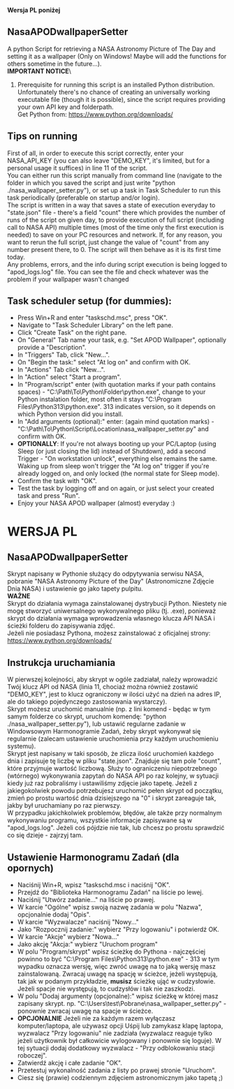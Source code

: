 **Wersja PL poniżej**
## NasaAPODwallpaperSetter
A python Script for retrieving a NASA Astronomy Picture of The Day and setting it as a wallpaper (Only on Windows! Maybe will add the functions for others sometime in the future...).\
**IMPORTANT NOTICE**\
1. Prerequisite for running this script is an installed Python distribution. Unfortunately there's no chance of creating an universally working executable file (though it is possible), since the script requires providing your own API key and folderpath.\
Get Python from: https://www.python.org/downloads/

## Tips on running
First of all, in order to execute this script correctly, enter your NASA_API_KEY (you can also leave "DEMO_KEY", it's limited, but for a personal usage it suffices) in line 11 of the script.\
You can either run this script manually from command line (navigate to the folder in which you saved the script and just write "python ./nasa_wallpaper_setter.py"), or set up a task in Task Scheduler to run this task periodically (preferable on startup and/or login).\
The script is written in a way that saves a state of execution everyday to "state.json" file - there's a field "count" there which provides the number of runs of the script on given day, to provide execution of full script (including call to NASA API) multiple times (most of the time only the first execution is needed) to save on your PC resources and network. If, for any reason, you want to rerun the full script, just change the value of "count" from any number present there, to 0. The script will then behave as it is its first time today.\
Any problems, errors, and the info during script execution is being logged to "apod_logs.log" file. You can see the file and check whatever was the problem if your wallpaper wasn't changed

## Task scheduler setup (for dummies):
* Press Win+R and enter "taskschd.msc", press "OK".
* Navigate to "Task Scheduler Library" on the left pane.
* Click "Create Task" on the right pane.
* On "General" Tab name your task, e.g. "Set APOD Wallpaper", optionally provide a "Description".
* In "Triggers" Tab, click "New...".
* On "Begin the task:" select "At log on" and confirm with OK.
* In "Actions" Tab click "New...".
* In "Action" select "Start a program".
* In "Program/script" enter (with quotation marks if your path contains spaces) - "C:\Path\To\Python\Folder\python.exe", change to your Python instalation folder, most often it stays "C:\Program Files\Python313\python.exe". 313 indicates version, so it depends on which Python version did you install.
* In "Add arguments (optional):" enter: (again mind quotation marks) - "C:\Path\To\Python\Script\Location\nasa_wallpaper_setter.py" and confirm with OK.
* **OPTIONALLY**: If you're not always booting up your PC/Laptop (using Sleep (or just closing the lid) instead of Shutdown), add a second Trigger - "On workstation unlock", everything else remains the same. Waking up from sleep won't trigger the "At log on" trigger if you're already logged on, and only locked (the normal state for Sleep mode).
* Confirm the task with "OK".
* Test the task by logging off and on again, or just select your created task and press "Run".
* Enjoy your NASA APOD wallpaper (almost) everyday :)

# **WERSJA PL**
## NasaAPODwallpaperSetter
Skrypt napisany w Pythonie służący do odpytywania serwisu NASA, pobranie "NASA Astronomy Picture of the Day" (Astronomiczne Zdjęcie Dnia NASA) i ustawienie go jako tapety pulpitu.\
**WAŻNE** \
Skrypt do działania wymaga zainstalowanej dystrybucji Python. Niestety nie mogę stworzyć uniwersalnego wykonywalnego pliku (tj. .exe), ponieważ skrypt do działania wymaga wprowadzenia własnego klucza API NASA i ścieżki folderu do zapisywania zdjęć.\
Jeżeli nie posiadasz Pythona, możesz zainstalować z oficjalnej strony: https://www.python.org/downloads/

## Instrukcja uruchamiania
W pierwszej kolejności, aby skrypt w ogóle zadziałał, należy wprowadzić Twój klucz API od NASA (linia 11, chociaż można również zostawić "DEMO_KEY", jest to klucz ograniczony w ilości użyć na dzień na adres IP, ale do takiego pojedynczego zastosowania wystarczy).\
Skrypt możesz uruchomić manualnie (np. z lini komend - będąc w tym samym folderze co skrypt, uruchom komendę: "python ./nasa_wallpaper_setter.py"), lub ustawić regularne zadanie w Windowsowym Harmonogramie Zadań, żeby skrypt wykonywał się regularnie (zalecam ustawienie uruchomienia przy każdym uruchomieniu systemu).\
Skrypt jest napisany w taki sposób, że zlicza ilość uruchomień każdego dnia i zapisuje tę liczbę w pliku "state.json". Znajduje się tam pole "count", które przyjmuje wartość liczbową. Służy to ograniczeniu niepotrzebnego (wtórnego) wykonywania zapytań do NASA API po raz kolejny, w sytuacji kiedy już raz pobraliśmy i ustawiliśmy zdjęcie jako tapetę. Jeżeli z jakiegokolwiek powodu potrzebujesz uruchomić pełen skrypt od początku, zmień po prostu wartość dnia dzisiejszego na "0" i skrypt zareaguje tak, jakby był uruchamiany po raz pierwszy.\
W przypadku jakichkolwiek problemów, błędów, ale także przy normalnym wykonywaniu programu, wszystkie informacje zapisywane są w "apod_logs.log". Jeżeli coś pójdzie nie tak, lub chcesz po prostu sprawdzić co się dzieje - zajrzyj tam.

## Ustawienie Harmonogramu Zadań (dla opornych)
* Naciśnij Win+R, wpisz "taskschd.msc i naciśnij "OK".
* Przejdź do "Biblioteka Harmonogramu Zadań" na liście po lewej.
* Naciśnij "Utwórz zadanie..." na liście po prawej.
* W karcie "Ogólne" wpisz swoją nazwę zadania w polu "Nazwa", opcjonalnie dodaj "Opis".
* W karcie "Wyzwalacze" naciśnij "Nowy..."
* Jako "Rozpocznij zadanie:" wybierz "Przy logowaniu" i potwierdź OK.
* W karcie "Akcje" wybierz "Nowa..."
* Jako akcję "Akcja:" wybierz "Uruchom program"
* W polu "Program/skrypt" wpisz ścieżkę do Pythona - najczęściej powinno to być "C:\Program Files\Python313\python.exe" - 313 w tym wypadku oznacza wersję, więc zwróć uwagę na to jaką wersję masz zainstalowaną. Zwracaj uwagę na spację w ścieżce, jeżeli występują, tak jak w podanym przykładzie, **musisz** ścieżkę ująć w cudzysłowie. Jeżeli spacje nie występują, to cudzysłów i tak nie zaszkodzi.
* W polu "Dodaj argumenty (opcjonalne):" wpisz ścieżkę w której masz zapisany skrypt. np. "C:\Users\test\Pobrane\nasa_wallpaper_setter.py" - ponownie zwracaj uwagę na spacje w ścieżce.
* **OPCJONALNIE** Jeżeli nie za każdym razem wyłączasz komputer/laptopa, ale używasz opcji Uśpij lub zamykasz klapę laptopa, wyzwalacz "Przy logowaniu" nie zadziała (wyzwalacz reaguje tylko jeżeli użytkownik był całkowicie wylogowany i ponownie się loguje). W tej sytuacji dodaj dodatkowy wyzwalacz - "Przy odblokowaniu stacji roboczej".  
* Zatwierdź akcję i całe zadanie "OK".
* Przetestuj wykonalność zadania z listy po prawej stronie "Uruchom".
* Ciesz się (prawie) codziennym zdjęciem astronomicznym jako tapetą ;)
